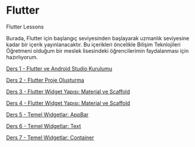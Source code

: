 # Flutter
Flutter Lessons

Burada, Flutter için başlangıç seviyesinden başlayarak uzmanlık seviyesine kadar bir içerik yayınlanacaktır.
Bu içerikleri öncelikle Bilişim Teknlojileri Öğretmeni olduğum bir meslek lisesindeki öğrencilerimin faydalanması için hazırlıyorum.

[Ders 1 - Flutter ve Android Studio Kurulumu](Dersler/Ders1Kurulum.md)

[Ders 2 - Flutter Proje Oluşturma](Dersler/Ders2ProjeOlusturma.md)

[Ders 3 - Flutter Widget Yapısı: Material ve Scaffold](Dersler/Ders3WidgetYapisiMaterialScaffold.md)

[Ders 4 - Flutter Widget Yapısı: Material ve Scaffold](Dersler/Ders4TemelWidgetlarScaffold.md)

[Ders 5 - Temel Widgetlar: AppBar](Dersler/Ders5TemelWidgetlarAppBar.md)

[Ders 6 - Temel Widgetlar: Text](Dersler/Ders6TemelWidgetlarText.md)

[Ders 7 - Temel Widgetlar: Container](Ders7TemelWidgetlarContainer.md)
